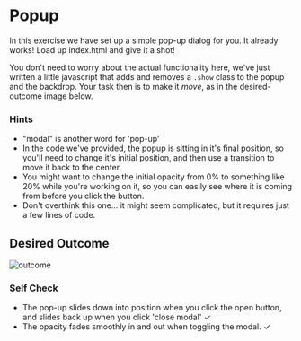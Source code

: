 # Popup

In this exercise we have set up a simple pop-up dialog for you. It already works! Load up index.html and give it a shot!

You don't need to worry about the actual functionality here, we've just written a little javascript that adds and removes a `.show` class to the popup and the backdrop. Your task then is to make it _move_, as in the desired-outcome image below.

### Hints

- "modal" is another word for 'pop-up'
- In the code we've provided, the popup is sitting in it's final position, so you'll need to change it's initial position, and then use a transition to move it back to the center.
- You might want to change the initial opacity from 0% to something like 20% while you're working on it, so you can easily see where it is coming from before you click the button.
- Don't overthink this one... it might seem complicated, but it requires just a few lines of code.

## Desired Outcome

![outcome](./desired-outcome.gif)

### Self Check

- The pop-up slides down into position when you click the open button, and slides back up when you click 'close modal' ✓
- The opacity fades smoothly in and out when toggling the modal. ✓
